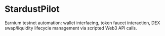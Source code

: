 # StardustPilot
Earnium testnet automation: wallet interfacing, token faucet interaction, DEX swap/liquidity lifecycle management via scripted Web3 API calls.
